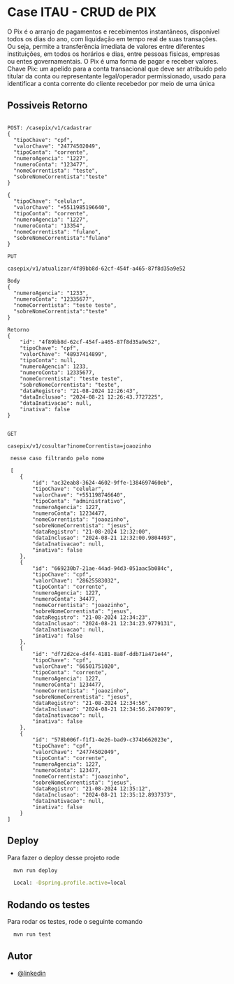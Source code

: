 
# Case ITAU - CRUD de PIX 

O Pix é o arranjo de pagamentos e recebimentos instantâneos, disponível todos os dias do ano, com liquidação em tempo real de suas transações. Ou seja, permite a transferência imediata de valores entre diferentes instituições, em todos os horários e dias, entre pessoas físicas, empresas ou entes governamentais.
O Pix é uma forma de pagar e receber valores.
Chave Pix: um apelido para a conta transacional que deve ser atribuído pelo titular da conta ou representante legal/operador permissionado, usado para identificar a conta corrente do cliente recebedor por meio de uma única


## Possiveis Retorno
```

POST: /casepix/v1/cadastrar
{
  "tipoChave": "cpf",
  "valorChave": "24774502049",
  "tipoConta": "corrente",
  "numeroAgencia": "1227",
  "numeroConta": "123477",
  "nomeCorrentista": "teste",
  "sobreNomeCorrentista":"teste"
} 

{
  "tipoChave": "celular",
  "valorChave": "+5511985196640",
  "tipoConta": "corrente",
  "numeroAgencia": "1227",
  "numeroConta": "13354",
  "nomeCorrentista": "fulano",
  "sobreNomeCorrentista":"fulano"
} 

PUT

casepix/v1/atualizar/4f89bb8d-62cf-454f-a465-87f8d35a9e52

Body
{
  "numeroAgencia": "1233",
  "numeroConta": "12335677",
  "nomeCorrentista": "teste teste",
  "sobreNomeCorrentista":"teste"
}

Retorno
{
    "id": "4f89bb8d-62cf-454f-a465-87f8d35a9e52",
    "tipoChave": "cpf",
    "valorChave": "48937414899",
    "tipoConta": null,
    "numeroAgencia": 1233,
    "numeroConta": 12335677,
    "nomeCorrentista": "teste teste",
    "sobreNomeCorrentista": "teste",
    "dataRegistro": "21-08-2024 12:26:43",
    "dataInclusao": "2024-08-21 12:26:43.7727225",
    "dataInativacao": null,
    "inativa": false
}


GET

casepix/v1/cosultar?inomeCorrentista=joaozinho
 
 nesse caso filtrando pelo nome

 [
    {
        "id": "ac32eab8-3624-4602-9ffe-1384697460eb",
        "tipoChave": "celular",
        "valorChave": "+551198746640",
        "tipoConta": "administrativo",
        "numeroAgencia": 1227,
        "numeroConta": 12234477,
        "nomeCorrentista": "joaozinho",
        "sobreNomeCorrentista": "jesus",
        "dataRegistro": "21-08-2024 12:32:00",
        "dataInclusao": "2024-08-21 12:32:00.9804493",
        "dataInativacao": null,
        "inativa": false
    },
    {
        "id": "669230b7-21ae-44ad-94d3-051aac5b084c",
        "tipoChave": "cpf",
        "valorChave": "28625583032",
        "tipoConta": "corrente",
        "numeroAgencia": 1227,
        "numeroConta": 34477,
        "nomeCorrentista": "joaozinho",
        "sobreNomeCorrentista": "jesus",
        "dataRegistro": "21-08-2024 12:34:23",
        "dataInclusao": "2024-08-21 12:34:23.9779131",
        "dataInativacao": null,
        "inativa": false
    },
    {
        "id": "df72d2ce-d4f4-4181-8a8f-ddb71a471e44",
        "tipoChave": "cpf",
        "valorChave": "66501751020",
        "tipoConta": "corrente",
        "numeroAgencia": 1227,
        "numeroConta": 1234477,
        "nomeCorrentista": "joaozinho",
        "sobreNomeCorrentista": "jesus",
        "dataRegistro": "21-08-2024 12:34:56",
        "dataInclusao": "2024-08-21 12:34:56.2470979",
        "dataInativacao": null,
        "inativa": false
    },
    {
        "id": "578b006f-f1f1-4e26-bad9-c374b662023e",
        "tipoChave": "cpf",
        "valorChave": "24774502049",
        "tipoConta": "corrente",
        "numeroAgencia": 1227,
        "numeroConta": 123477,
        "nomeCorrentista": "joaozinho",
        "sobreNomeCorrentista": "jesus",
        "dataRegistro": "21-08-2024 12:35:12",
        "dataInclusao": "2024-08-21 12:35:12.8937373",
        "dataInativacao": null,
        "inativa": false
    }
]
```
## Deploy

Para fazer o deploy desse projeto rode

```bash
  mvn run deploy

  Local: -Dspring.profile.active=local
```


## Rodando os testes

Para rodar os testes, rode o seguinte comando

```bash
  mvn run test
```


## Autor

- [@linkedin ](https://www.linkedin.com/in/joaociardullo/)

